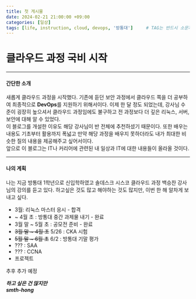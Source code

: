 ```yaml
---
title: 첫 게시물
date: 2024-02-21 21:00:00 +09:00
categories: [일상]
tags: [life, instruction, cloud, devops, '방통대']		# TAG는 반드시 소문자로 이루어져야함!
---
```

# 클라우드 과정 국비 시작
---
#### 간단한 소개
새롭게 클라우드 과정을 시작했다. 기존에 듣던 보안 과정에서 클라우드 쪽을 더 공부하여 최종적으로 **DevOps**를 지원하기 위해서이다. 이제 한 달 정도 되었는데, 강사님 수준이 굉장히 높으셔서 클라우드 과정임에도 불구하고 전 과정보다 더 깊은 리눅스, 서버, 보안에 대해 알 수 있었다.  
이 블로그를 개설한 이유도 해당 강사님이 반 전체에 추천하셨기 때문이다. 또한 배우는 내용도 기초부터 활용까지 폭넓고 만약 해당 과정을 배우지 못하더라도 내가 최대한 비슷한 질의 내용을 제공해주고 싶어서이다.  
앞으로 이 블로그는 IT나 커리어에 관련된 내 일상과 IT에 대한 내용들이 올라올 것이다.  
  
---
#### 나의 계획  
나는 지금 방통대 1학년으로 신입학하였고 솔데스크 시스코 클라우드 과정 백승찬 강사님의 강의를 듣고 있다. 하고싶은 것도 많고 해야하는 것도 많지만, 이번 한 해 알차게 보내고 싶다.  

- 3월: 리눅스 마스터 응시 - 합격
- ~ 4월 초 : 방통대 중간 과제물 내기 - 완료
- 3월 말 ~ 5월 초 : 공모전 준비 - 완료
- ~~3월 말 ~ 4월 초~~ 5/26 : CKA 시험
- ~~5월 말 ~ 6월 초~~ 6/2 : 방통대 기말 평가 
- ??? : SAA
- ??? : CCNA
- 프로젝트

추후 추가 예정
  
***하고 싶은 건 많지만***  
***smth-hong***